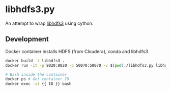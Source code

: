 # libhdfs3.py

An attempt to wrap [libhdfs3](https://github.com/PivotalRD/libhdfs3) using cython.

## Development

Docker container installs HDFS (from Cloudera), conda and libhdfs3

```bash
docker build -t libhdfs3 .
docker run -it -p 8020:8020 -p 50070:50070 -v $(pwd):/libhdfs3.py libhdfs3

# Bash inside the container
docker ps # Get container ID
docker exec -it {{ ID }} bash
```

